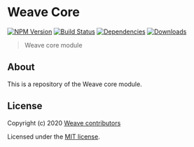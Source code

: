 # Weave Core

[![NPM Version](https://img.shields.io/npm/v/@weave-js/core.svg)](https://www.npmjs.com/package/@weave-js/utils)
[![Build Status](https://travis-ci.com/weave-microservices/weave.svg?branch=master)](https://travis-ci.com/weave-microservices/weave)
[![Dependencies](https://david-dm.org/weave-microservices/weave.svg)](https://david-dm.org/weave-microservices/weave.svg)
[![Downloads](https://img.shields.io/npm/dt/@weave-js/core.svg)](https://www.npmjs.com/package/@weave-js/utils)

> Weave core module

## About

This is a repository of the Weave core module.

## License

Copyright (c) 2020 [Weave contributors](https://github.com/weave-microservices/weave/graphs/contributors)

Licensed under the [MIT license](LICENSE).